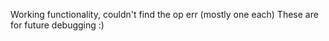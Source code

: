 Working functionality, couldn't find the op err (mostly one each)
These are for future debugging :)
